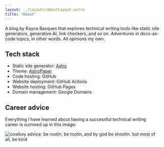 ```yaml
---
layout: ../layouts/AboutLayout.astro
title: "About"
---
```


A blog by Kayce Basques that explores technical writing tools like static site
generators, generative AI, link checkers, and so on. Adventures in
docs-as-code topics, in other words. All opinions my own.

## Tech stack

* Static site generator: [Astro](https://astro.build)
* Theme: [AstroPaper](https://github.com/satnaing/astro-paper)
* Code hosting: GitHub
* Website deployment: GitHub Actions
* Website hosting: GitHub Pages
* Domain management: Google Domains

## Career advice

Everything I have learned about having a successful technical writing career
is summed up in this image:

<img src="/cowboy_advice.jpg"
     alt="cowboy advice: be rootin, be tootin, and by god be shootin.
          but most of all, be kind">
